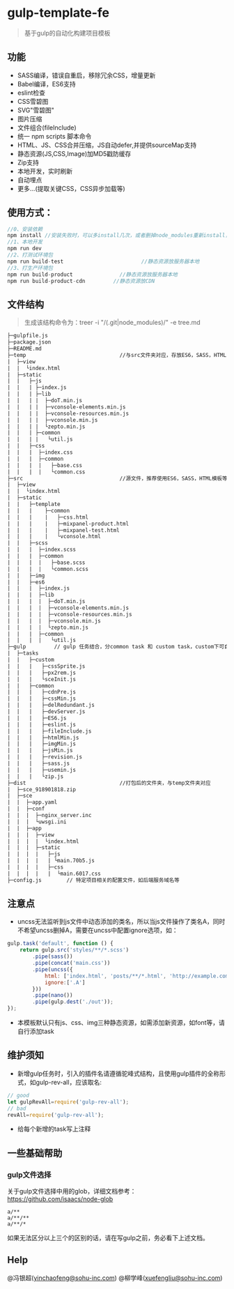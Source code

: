# gulp-template-fe
> 基于gulp的自动化构建项目模板

## 功能
+ SASS编译，错误自重启，移除冗余CSS，增量更新
+ Babel编译，ES6支持
+ eslint检查
+ CSS雪碧图
+ SVG"雪碧图"
+ 图片压缩
+ 文件组合(fileInclude)
+ 统一 npm scripts 脚本命令
+ HTML、JS、CSS合并压缩，JS自动defer,并提供sourceMap支持
+ 静态资源(JS,CSS,Image)加MD5戳防缓存
+ Zip支持
+ 本地开发，实时刷新
+ 自动埋点
+ 更多...(提取关键CSS，CSS异步加载等)


## 使用方式：
```javascript
//0、安装依赖
npm install //安装失败时，可以多install几次，或者删掉node_modules重新install，mac尝试使用sudo npm install
//1、本地开发
npm run dev
//2、打测试环境包
npm run build-test                         //静态资源放服务器本地
//3、打生产环境包
npm run build-product               //静态资源放服务器本地
npm run build-product-cdn         //静态资源放CDN
```

## 文件结构

>生成该结构命令为：treer -i "/(\.git|node_modules)/" -e tree.md

```html
├─gulpfile.js
├─package.json
├─README.md
├─temp                              //与src文件夹对应，存放ES6，SASS，HTML(含公用模板)编译后的文件
|  ├─view
|  |  └index.html
|  ├─static
|  |   ├─js
|  |   | ├─index.js
|  |   | ├─lib
|  |   | |  ├─doT.min.js
|  |   | |  ├─vconsole-elements.min.js
|  |   | |  ├─vconsole-resources.min.js
|  |   | |  ├─vconsole.min.js
|  |   | |  └zepto.min.js
|  |   | ├─common
|  |   | |   └util.js
|  |   ├─css
|  |   |  ├─index.css
|  |   |  ├─common
|  |   |  |   ├─base.css
|  |   |  |   └common.css
├─src                               //源文件，推荐使用ES6，SASS，HTML模板等写法
|  ├─view
|  |  └index.html
|  ├─static
|  |   ├─template
|  |   |    ├─common
|  |   |    |   ├─css.html
|  |   |    |   ├─mixpanel-product.html
|  |   |    |   ├─mixpanel-test.html
|  |   |    |   └vconsole.html
|  |   ├─scss
|  |   |  ├─index.scss
|  |   |  ├─common
|  |   |  |   ├─base.scss
|  |   |  |   └common.scss
|  |   ├─img
|  |   ├─es6
|  |   |  ├─index.js
|  |   |  ├─lib
|  |   |  |  ├─doT.min.js
|  |   |  |  ├─vconsole-elements.min.js
|  |   |  |  ├─vconsole-resources.min.js
|  |   |  |  ├─vconsole.min.js
|  |   |  |  └zepto.min.js
|  |   |  ├─common
|  |   |  |   └util.js
├─gulp         // gulp 任务结合，分common task 和 custom task，custom下可自行添加特定业务类task
|  ├─tasks
|  |   ├─custom
|  |   |   ├─cssSprite.js
|  |   |   ├─px2rem.js
|  |   |   └sceInit.js
|  |   ├─common
|  |   |   ├─cdnPre.js
|  |   |   ├─cssMin.js
|  |   |   ├─delRedundant.js
|  |   |   ├─devServer.js
|  |   |   ├─ES6.js
|  |   |   ├─eslint.js
|  |   |   ├─fileInclude.js
|  |   |   ├─htmlMin.js
|  |   |   ├─imgMin.js
|  |   |   ├─jsMin.js
|  |   |   ├─revision.js
|  |   |   ├─sass.js
|  |   |   ├─usemin.js
|  |   |   └zip.js
├─dist                              //打包后的文件夹，与temp文件夹对应
|  ├─sce_918901818.zip
|  ├─sce
|  |  ├─app.yaml
|  |  ├─conf
|  |  |  ├─nginx_server.inc
|  |  |  └uwsgi.ini
|  |  ├─app
|  |  |  ├─view
|  |  |  |  └index.html
|  |  |  ├─static
|  |  |  |   ├─js
|  |  |  |   | └main.70b5.js
|  |  |  |   ├─css
|  |  |  |   |  └main.6017.css
├─config.js        // 特定项目相关的配置文件，如后端服务域名等

```
## 注意点
+ uncss无法监听到js文件中动态添加的类名，所以当js文件操作了类名A，同时不希望uncss删掉A，需要在uncss中配置ignore选项，如：

```javascript
gulp.task('default', function () {
    return gulp.src('styles/**/*.scss')
        .pipe(sass())
        .pipe(concat('main.css'))
        .pipe(uncss({
            html: ['index.html', 'posts/**/*.html', 'http://example.com'],
            ignore:['.A']
        }))
        .pipe(nano())
        .pipe(gulp.dest('./out'));
});
```
+ 本模板默认只有js、css、img三种静态资源，如需添加新资源，如font等，请自行添加task

## 维护须知
+ 新增gulp任务时，引入的插件名请遵循驼峰式结构，且使用gulp插件的全称形式，如gulp-rev-all，应该取名:

```javascript
// good
let gulpRevAll=require('gulp-rev-all');
// bad
revAll=require('gulp-rev-all');
```

+ 给每个新增的task写上注释

## 一些基础帮助
### gulp文件选择
关于gulp文件选择中用的glob，详细文档参考：https://github.com/isaacs/node-glob
```
a/**
a/**/**
a/**/*
```
如果无法区分以上三个的区别的话，请在写gulp之前，务必看下上述文档。


## Help
@冯银超(yinchaofeng@sohu-inc.com)
@柳学峰(xuefengliu@sohu-inc.com)